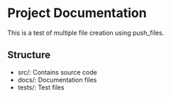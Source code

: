 # Project Documentation

This is a test of multiple file creation using push_files.

## Structure
- src/: Contains source code
- docs/: Documentation files
- tests/: Test files